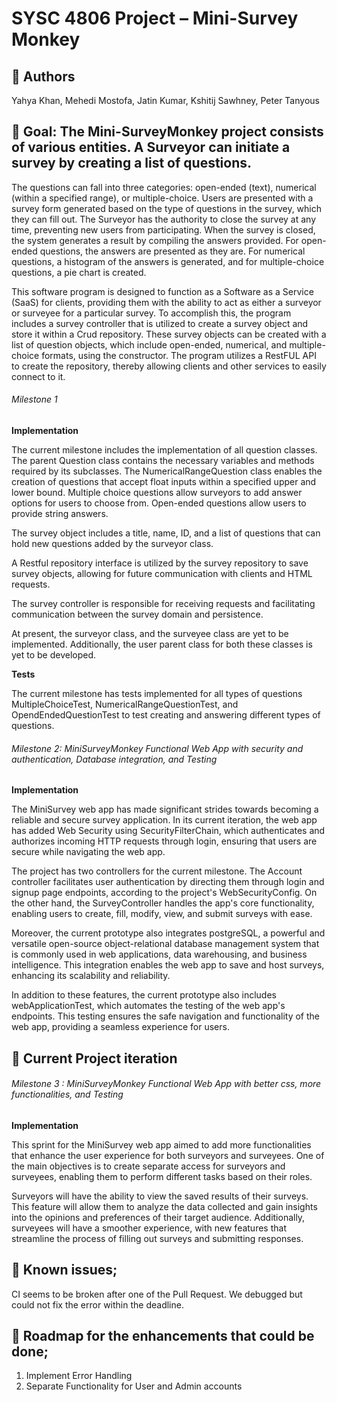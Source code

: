 
# SYSC 4806 Project – Mini-Survey Monkey
## 👥 Authors 
Yahya Khan, Mehedi Mostofa, Jatin Kumar, Kshitij Sawhney, Peter Tanyous

## 🥅 Goal: The Mini-SurveyMonkey project consists of various entities. A Surveyor can initiate a survey by creating a list of questions.
The questions can fall into three categories: open-ended (text), numerical (within a specified range), or multiple-choice.
Users are presented with a survey form generated based on the type of questions in the survey, which they can fill out. 
The Surveyor has the authority to close the survey at any time, preventing new users from participating. 
When the survey is closed, the system generates a result by compiling the answers provided. 
For open-ended questions, the answers are presented as they are. 
For numerical questions, a histogram of the answers is generated, and for multiple-choice questions, a pie chart is created.

This software program is designed to function as a Software as a Service (SaaS) for clients, providing them with the ability 
to act as either a surveyor or surveyee for a particular survey. To accomplish this, the program includes a survey controller 
that is utilized to create a survey object and store it within a Crud repository. These survey objects can be created with a 
list of question objects, which include open-ended, numerical, and multiple-choice formats, using the constructor. 
The program utilizes a RestFUL API to create the repository, thereby allowing clients and other services to easily connect to it.

###### Milestone 1

**Implementation**

The current milestone includes the implementation of all question classes. The parent Question class contains the necessary 
variables and methods required by its subclasses. The NumericalRangeQuestion class enables the creation of questions that accept 
float inputs within a specified upper and lower bound. Multiple choice questions allow surveyors to add answer options for users 
to choose from. Open-ended questions allow users to provide string answers.

The survey object includes a title, name, ID, and a list of questions that can hold new questions added by the surveyor class.

A Restful repository interface is utilized by the survey repository to save survey objects, allowing for future communication 
with clients and HTML requests.

The survey controller is responsible for receiving requests and facilitating communication between the survey domain and 
persistence.

At present, the surveyor class, and the surveyee class are yet to be implemented. Additionally, the user parent class 
for both these classes is yet to be developed.

**Tests**

The current milestone has tests implemented for all types of questions MultipleChoiceTest, NumericalRangeQuestionTest, and
OpendEndedQuestionTest to test creating and answering different types of questions. 

###### Milestone 2: MiniSurveyMonkey Functional Web App with security and authentication, Database integration, and Testing

**Implementation**

The MiniSurvey web app has made significant strides towards becoming a reliable and secure survey application.
In its current iteration, the web app has added Web Security using SecurityFilterChain, which authenticates 
and authorizes incoming HTTP requests through login, ensuring that users are secure while navigating the web app.

The project has two controllers for the current milestone. The Account controller facilitates user authentication
by directing them through login and signup page endpoints, according to the project's WebSecurityConfig. On the other hand,
the SurveyController handles the app's core functionality, enabling users to create, fill, modify, view, and submit surveys with ease.

Moreover, the current prototype also integrates postgreSQL, a powerful and versatile open-source object-relational
database management system that is commonly used in web applications, data warehousing, and business intelligence. 
This integration enables the web app to save and host surveys, enhancing its scalability and reliability.

In addition to these features, the current prototype also includes webApplicationTest, which automates the testing 
of the web app's endpoints. This testing ensures the safe navigation and functionality of the web app, providing a
seamless experience for users.

## 📄 Current Project iteration

###### Milestone 3 : MiniSurveyMonkey Functional Web App with better css, more functionalities, and Testing

**Implementation**

This sprint for the MiniSurvey web app aimed to add more functionalities that enhance the user experience for both 
surveyors and surveyees. One of the main objectives is to create separate access for surveyors and surveyees, enabling 
them to perform different tasks based on their roles.

Surveyors will have the ability to view the saved results of their surveys. This feature will allow them to analyze
the data collected and gain insights into the opinions and preferences of their target audience. Additionally, 
surveyees will have a smoother experience, with new features that streamline the process of filling out surveys 
and submitting responses.

## 📝 Known issues;

CI seems to be broken after one of the Pull Request. We debugged but could not fix the error within the deadline. 

## 📝 Roadmap for the enhancements that could be done;

1. Implement Error Handling 
2. Separate Functionality for User and Admin accounts



